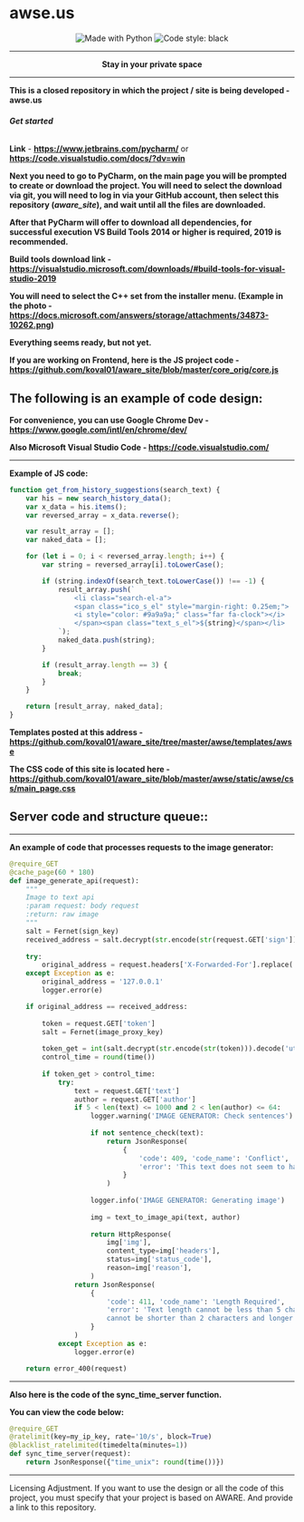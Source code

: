 # awse.us

<p align="center">
    <img alt="Made with Python" src="https://img.shields.io/badge/Made%20with-Python-%23FFD242?logo=python&logoColor=white">
    <img alt="Code style: black" src="https://img.shields.io/badge/code%20style-black-000000.svg">
</p>

****

<p align="center">
    <b>Stay in your private space</b>
</p>

****

**This is a closed repository in which the project / site is being developed - awse.us**

###### **Get started**

**Link** - **https://www.jetbrains.com/pycharm/** or **https://code.visualstudio.com/docs/?dv=win**

**Next you need to go to PyCharm, on the main page you will be prompted to create or download the project. You will need to select the download via git, you will need to log in via your GitHub account, then select this repository (_aware_site_), and wait until all the files are downloaded.**

**After that PyCharm will offer to download all dependencies, for successful execution VS Build Tools 2014 or higher is required, 2019 is recommended.**

**Build tools download link - https://visualstudio.microsoft.com/downloads/#build-tools-for-visual-studio-2019**

**You will need to select the C++ set from the installer menu. (Example in the photo - https://docs.microsoft.com/answers/storage/attachments/34873-10262.png)**

**Everything seems ready, but not yet.**

**If you are working on Frontend, here is the JS project code - https://github.com/koval01/aware_site/blob/master/core_orig/core.js**

## **The following is an example of code design:**

**For convenience, you can use Google Chrome Dev - https://www.google.com/intl/en/chrome/dev/**

**Also Microsoft Visual Studio Code - https://code.visualstudio.com/**

****

**Example of JS code:**

```javascript
function get_from_history_suggestions(search_text) {
    var his = new search_history_data();
    var x_data = his.items();
    var reversed_array = x_data.reverse();

    var result_array = [];
    var naked_data = [];

    for (let i = 0; i < reversed_array.length; i++) {
        var string = reversed_array[i].toLowerCase();

        if (string.indexOf(search_text.toLowerCase()) !== -1) {
            result_array.push(`
                <li class="search-el-a">
                <span class="ico_s_el" style="margin-right: 0.25em;">
                <i style="color: #9a9a9a;" class="far fa-clock"></i>
                </span><span class="text_s_el">${string}</span></li>
            `);
            naked_data.push(string);
        }

        if (result_array.length == 3) {
            break;
        }
    }

    return [result_array, naked_data];
}
```

**Templates posted at this address - https://github.com/koval01/aware_site/tree/master/awse/templates/awse**

**The CSS code of this site is located here - https://github.com/koval01/aware_site/blob/master/awse/static/awse/css/main_page.css**

## **Server code and structure queue::**

****

**An example of code that processes requests to the image generator:**

```python
@require_GET
@cache_page(60 * 180)
def image_generate_api(request):
    """
    Image to text api
    :param request: body request
    :return: raw image
    """
    salt = Fernet(sign_key)
    received_address = salt.decrypt(str.encode(str(request.GET['sign']))).decode('utf-8')
    
    try:
        original_address = request.headers['X-Forwarded-For'].replace(' ', '').split(',')[-1:][0]
    except Exception as e:
        original_address = '127.0.0.1'
        logger.error(e)

    if original_address == received_address:
        
        token = request.GET['token']
        salt = Fernet(image_proxy_key)
        
        token_get = int(salt.decrypt(str.encode(str(token))).decode('utf-8')) + 15
        control_time = round(time())
        
        if token_get > control_time:
            try:
                text = request.GET['text']
                author = request.GET['author']
                if 5 < len(text) <= 1000 and 2 < len(author) <= 64:
                    logger.warning('IMAGE GENERATOR: Check sentences')
                    
                    if not sentence_check(text):
                        return JsonResponse(
                            {
                                'code': 409, 'code_name': 'Conflict',
                                'error': 'This text does not seem to have any value.',
                            }
                        )
                    
                    logger.info('IMAGE GENERATOR: Generating image')
                    
                    img = text_to_image_api(text, author)
                    
                    return HttpResponse(
                        img['img'],
                        content_type=img['headers'],
                        status=img['status_code'],
                        reason=img['reason'],
                    )
                return JsonResponse(
                    {
                        'code': 411, 'code_name': 'Length Required',
                        'error': 'Text length cannot be less than 5 characters or more than 1000. The author\'s name / nickname \
                        cannot be shorter than 2 characters and longer than 64 characters.',
                    }
                )
            except Exception as e:
                logger.error(e)

    return error_400(request)
```

****

**Also here is the code of the sync_time_server function.**

**You can view the code below:**

```python
@require_GET
@ratelimit(key=my_ip_key, rate='10/s', block=True)
@blacklist_ratelimited(timedelta(minutes=1))
def sync_time_server(request):
    return JsonResponse({"time_unix": round(time())})
```

****

Licensing Adjustment. If you want to use the design or all the code of this project, you must specify that your project is based on AWARE. And provide a link to this repository.
